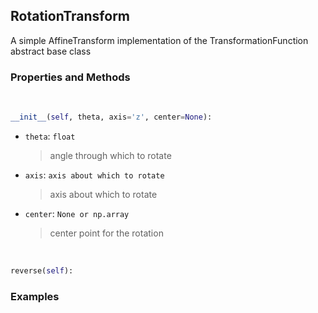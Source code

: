 ## <a id="McUtils.McUtils.Coordinerds.CoordinateTransformations.RotationTransform.RotationTransform">RotationTransform</a>
A simple AffineTransform implementation of the TransformationFunction abstract base class

### Properties and Methods
<a id="McUtils.McUtils.Coordinerds.CoordinateTransformations.RotationTransform.RotationTransform.__init__" class="docs-object-method">&nbsp;</a>
```python
__init__(self, theta, axis='z', center=None): 
```

- `theta`: `float`
    >angle through which to rotate
- `axis`: `axis about which to rotate`
    >axis about which to rotate
- `center`: `None or np.array`
    >center point for the rotation

<a id="McUtils.McUtils.Coordinerds.CoordinateTransformations.RotationTransform.RotationTransform.reverse" class="docs-object-method">&nbsp;</a>
```python
reverse(self): 
```

### Examples


